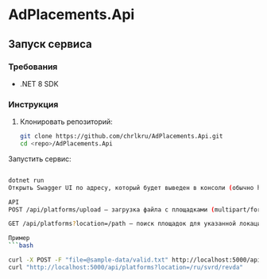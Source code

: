# AdPlacements.Api

## Запуск сервиса

### Требования
- .NET 8 SDK

### Инструкция
1. Клонировать репозиторий:
   ```bash
   git clone https://github.com/chrlkru/AdPlacements.Api.git
   cd <repo>/AdPlacements.Api
Запустить сервис:

   ```bash

   dotnet run
Открыть Swagger UI по адресу, который будет выведен в консоли (обычно http://localhost:7107/swagger).

API
POST /api/platforms/upload — загрузка файла с площадками (multipart/form-data, поле File).

GET /api/platforms?location=/path — поиск площадок для указанной локации.

Пример
   ```bash

   curl -X POST -F "file=@sample-data/valid.txt" http://localhost:5000/api/platforms/upload
   curl "http://localhost:5000/api/platforms?location=/ru/svrd/revda"
